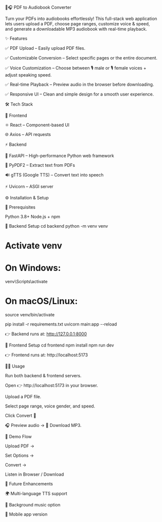 📖🎧 PDF to Audiobook Converter

Turn your PDFs into audiobooks effortlessly!
This full-stack web application lets users upload a PDF, choose page ranges, customize voice & speed, and generate a downloadable MP3 audiobook with real-time playback.

✨ Features

✅ PDF Upload – Easily upload PDF files.

✅ Customizable Conversion – Select specific pages or the entire document.

✅ Voice Customization – Choose between 🎙️ male or 🎙️ female voices + adjust speaking speed.

✅ Real-time Playback – Preview audio in the browser before downloading.

✅ Responsive UI – Clean and simple design for a smooth user experience.

🛠️ Tech Stack

🎨 Frontend

⚛️ React – Component-based UI

🌐 Axios – API requests

⚡ Backend

🚀 FastAPI – High-performance Python web framework

📄 PyPDF2 – Extract text from PDFs

🔊 gTTS (Google TTS) – Convert text into speech

⚡ Uvicorn – ASGI server

⚙️ Installation & Setup

🔹 Prerequisites

 Python 3.8+
 Node.js + npm

🔹 Backend Setup
cd backend
python -m venv venv
# Activate venv
# On Windows:
venv\Scripts\activate

# On macOS/Linux:

source venv/bin/activate

pip install -r requirements.txt
uvicorn main:app --reload


👉 Backend runs at: http://127.0.0.1:8000

🔹 Frontend Setup
cd frontend
npm install
npm run dev


👉 Frontend runs at: http://localhost:5173

👨‍💻 Usage

Run both backend & frontend servers.

Open 👉 http://localhost:5173 in your browser.

Upload a PDF file.

Select page range, voice gender, and speed.

Click Convert 🎉

🎧 Preview audio → 💾 Download MP3.

📌 Demo Flow

Upload PDF →

Set Options →

Convert →

Listen in Browser / Download

🚀 Future Enhancements

🌍 Multi-language TTS support

🎵 Background music option

📱 Mobile app version
